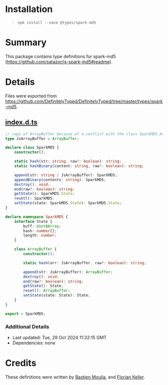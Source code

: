 # Installation
> `npm install --save @types/spark-md5`

# Summary
This package contains type definitions for spark-md5 (https://github.com/satazor/js-spark-md5#readme).

# Details
Files were exported from https://github.com/DefinitelyTyped/DefinitelyTyped/tree/master/types/spark-md5.
## [index.d.ts](https://github.com/DefinitelyTyped/DefinitelyTyped/tree/master/types/spark-md5/index.d.ts)
````ts
// copy of ArrayBuffer because of a conflict with the class SparkMD5.ArrayBuffer
type JsArrayBuffer = ArrayBuffer;

declare class SparkMD5 {
    constructor();

    static hash(str: string, raw?: boolean): string;
    static hashBinary(content: string, raw?: boolean): string;

    append(str: string | JsArrayBuffer): SparkMD5;
    appendBinary(contents: string): SparkMD5;
    destroy(): void;
    end(raw?: boolean): string;
    getState(): SparkMD5.State;
    reset(): SparkMD5;
    setState(state: SparkMD5.State): SparkMD5.State;
}

declare namespace SparkMD5 {
    interface State {
        buff: Uint8Array;
        hash: number[];
        length: number;
    }

    class ArrayBuffer {
        constructor();

        static hash(arr: JsArrayBuffer, raw?: boolean): string;

        append(str: JsArrayBuffer): ArrayBuffer;
        destroy(): void;
        end(raw?: boolean): string;
        getState(): State;
        reset(): ArrayBuffer;
        setState(state: State): State;
    }
}

export = SparkMD5;

````

### Additional Details
 * Last updated: Tue, 29 Oct 2024 11:32:15 GMT
 * Dependencies: none

# Credits
These definitions were written by [Bastien Moulia](https://github.com/bastienmoulia), and [Florian Keller](https://github.com/ffflorian).
